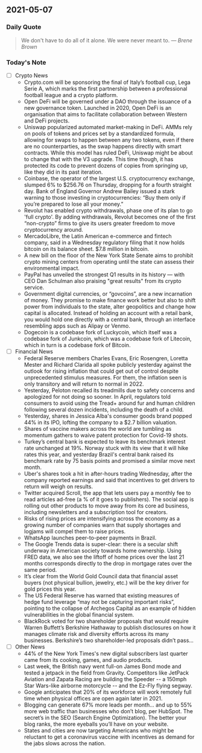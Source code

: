 ## 2021-05-07

### Daily Quote
> We don't have to do all of it alone. We were never meant to.
> &mdash; <cite>Brene Brown</cite>

### Today's Note
- [ ] Crypto News
	- Crypto.com will be sponsoring the final of Italy’s football cup, Lega Serie A, which marks the first partnership between a professional football league and a crypto platform.
	- Open DeFi will be governed under a DAO through the issuance of a new governance token. Launched in 2020, Open DeFi is an organisation that aims to facilitate collaboration between Western and DeFi projects.
	- Uniswap popularized automated market-making in DeFi. AMMs rely on pools of tokens and prices set by a standardized formula, allowing for swaps to happen between any two tokens, even if there are no counterparties, as the swap happens directly with smart contracts. While this model has ruled DeFi, Uniswap might be about to change that with the V3 upgrade. This time though, it has protected its code to prevent dozens of copies from springing up, like they did in its past iteration.
	- Coinbase, the operator of the largest U.S. cryptocurrency exchange, slumped 6% to $256.76 on Thursday, dropping for a fourth straight day. Bank of England Governor Andrew Bailey issued a stark warning to those investing in cryptocurrencies: “Buy them only if you’re prepared to lose all your money.”
	- Revolut has enabled crypto withdrawals, phase one of its plan to go 'full crypto'. By adding withdrawals, Revolut becomes one of the first “non-crypto” firms to give its users greater freedom to move cryptocurrency around.
	- MercadoLibre, the Latin American e-commerce and fintech company, said in a Wednesday regulatory filing that it now holds bitcoin on its balance sheet. $7.8 million in bitcoin.
	- A new bill on the floor of the New York State Senate aims to prohibit crypto mining centers from operating until the state can assess their environmental impact.
	- PayPal has unveiled the strongest Q1 results in its history — with CEO Dan Schulman also praising "great results" from its crypto service.
	- Government digital currencies, or “govcoins”, are a new incarnation of money. They promise to make finance work better but also to shift power from individuals to the state, alter geopolitics and change how capital is allocated. Instead of holding an account with a retail bank, you would hold one directly with a central bank, through an interface resembling apps such as Alipay or Venmo.
	- Dogecoin is a codebase fork of Luckycoin, which itself was a codebase fork of Junkcoin, which was a codebase fork of Litecoin, which in turn is a codebase fork of Bitcoin.
- [ ] Financial News
	- Federal Reserve members Charles Evans, Eric Rosengren, Loretta Mester and Richard Clarida all spoke publicly yesterday against the outlook for rising inflation that could get out of control despite unprecedented stimulus measures. For them, the inflation seen is only transitory and will return to normal in 2022.
	- Yesterday, Peloton recalled its treadmills due to safety concerns and apologized for not doing so sooner. In April, regulators told consumers to avoid using the Tread+ around fur and human children following several dozen incidents, including the death of a child.
	- Yesterday, shares in Jessica Alba's consumer goods brand popped 44% in its IPO, lofting the company to a $2.7 billion valuation.
	- Shares of vaccine makers across the world are tumbling as momentum gathers to waive patent protection for Covid-19 shots.
	- Turkey’s central bank is expected to leave its benchmark interest rate unchanged at 19%. Norway stuck with its view that it will hike rates this year, and yesterday Brazil's central bank raised its benchmark rate by 75 basis points and promised a similar move next month.
	- Uber's shares took a hit in after-hours trading Wednesday, after the company reported earnings and said that incentives to get drivers to return will weigh on results.
	- Twitter acquired Scroll, the app that lets users pay a monthly fee to read articles ad-free (a % of it goes to publishers). The social app is rolling out other products to move away from its core ad business, including newsletters and a subscription tool for creators.
	- Risks of rising prices are intensifying across the economy as a growing number of companies warn that supply shortages and logjams will compel them to raise prices.
	- WhatsApp launches peer-to-peer payments in Brazil.
	- The Google Trends data is super-clear: there is a secular shift underway in American society towards home ownership. Using FRED data, we also see the liftoff of home prices over the last 21 months corresponds directly to the drop in mortgage rates over the same period.
	- It’s clear from the World Gold Council data that financial asset buyers (not physical bullion, jewelry, etc.) will be the key driver for gold prices this year.
	- The US Federal Reserve has warned that existing measures of hedge fund leverage “may not be capturing important risks”, pointing to the collapse of Archegos Capital as an example of hidden vulnerabilities in the global financial system.
	- BlackRock voted for two shareholder proposals that would require Warren Buffett’s Berkshire Hathaway to publish disclosures on how it manages climate risk and diversity efforts across its many businesses. Berkshire’s two shareholder-led proposals didn’t pass...
- [ ] Other News
	- 44% of the New York Times's new digital subscribers last quarter came from its cooking, games, and audio products.
	- Last week, the British navy went full-on James Bond mode and tested a jetpack in the field from Gravity. Competitors like JetPack Aviation and Zapata Racing are building the Speeder -- a 150mph Star Wars-like airborne motorcycle -- and the Ez-Fly flying segway.
	- Google anticipates that 20% of its workforce will work remotely full time when physical offices are open again later in 2021.
	- Blogging can generate 67% more leads per month… and up to 55% more web traffic than businesses who don’t blog, per HubSpot. The secret’s in the SEO (Search Engine Optimization). The better your blog ranks, the more eyeballs you’ll have on your website.
	- States and cities are now targeting Americans who might be reluctant to get a coronavirus vaccine with incentives as demand for the jabs slows across the nation.